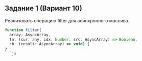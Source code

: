 ## Задание 1 (Вариант 10)
Реализовать операцию filter для асинхронного массива.
```js
function filter(
  array: AsyncArray,
  fn: (cur: any, idx: Number, src: AsyncArray) => Boolean,
  cb: (result: AsyncArray) => void) {
}
```js
